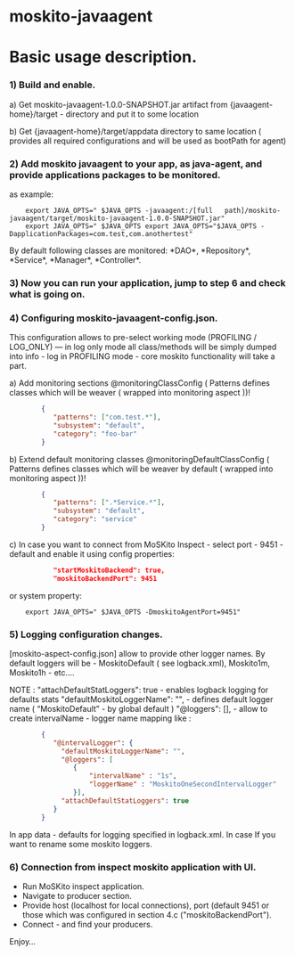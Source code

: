 moskito-javaagent
=================


# Basic usage description.

### 1) Build and enable.

  a) Get moskito-javaagent-1.0.0-SNAPSHOT.jar  artifact from {javaagent-home}/target - directory  and   put it to  some location
  
  b) Get {javaagent-home}/target/appdata  directory to same location ( provides all required configurations and will be used as bootPath for agent)

### 2) Add  moskito javaagent to your app, as  java-agent, and provide applications packages to be monitored.
   as example:   	
   	   
		export JAVA_OPTS=" $JAVA_OPTS -javaagent:/[full   path]/moskito-javaagent/target/moskito-javaagent-1.0.0-SNAPSHOT.jar"
		export JAVA_OPTS=" $JAVA_OPTS export JAVA_OPTS="$JAVA_OPTS -DapplicationPackages=com.test,com.anothertest"

  By default following classes are monitored: \*DAO\*, \*Repository\*, \*Service\*, \*Manager\*, \*Controller\*.

### 3) Now you can run your application, jump to step 6 and check what is going on.

### 4) Configuring moskito-javaagent-config.json.
This configuration allows to pre-select working mode (PROFILING / LOG_ONLY)  — in log only mode all   class/methods  will be simply dumped into  info - log
in PROFILING mode - core  moskito functionality will  take a part.

a) Add monitoring sections @monitoringClassConfig ( Patterns  defines classes which will be weaver ( wrapped into monitoring aspect ))!
```json
        {
           "patterns": ["com.test.*"],
           "subsystem": "default",
           "category": "foo-bar"
        }
```
b) Extend default monitoring classes @monitoringDefaultClassConfig ( Patterns  defines classes which will be weaver by default ( wrapped into monitoring aspect ))!
```json
        {
           "patterns": [".*Service.*"],
           "subsystem": "default",
           "category": "service"
        }
```
c)	In case you want to connect  from  MoSKito Inspect - select   port  - 9451 - default and  enable  it  using  config properties:
```json
           "startMoskitoBackend": true,
           "moskitoBackendPort": 9451
```
   or system property:   
    
		export JAVA_OPTS=" $JAVA_OPTS -DmoskitoAgentPort=9451"
    
### 5) Logging configuration changes.

[moskito-aspect-config.json]  allow to provide  other   logger names.  By default  loggers will be - MoskitoDefault ( see logback.xml),
 Moskito1m, Moskito1h - etc….

NOTE :
					"attachDefaultStatLoggers": true  - enables logback logging for defaults stats
					"defaultMoskitoLoggerName": "",  -  defines default logger name  ( “MoskitoDefault” -  by  global default )
					"@loggers": [],  -  allow to   create  intervalName - logger name mapping
like :
```json
        {
           "@intervalLogger": {
             "defaultMoskitoLoggerName": "",
             "@loggers": [
                {
                    "intervalName" : "1s",
                    "loggerName" : "MoskitoOneSecondIntervalLogger"
                }],
             "attachDefaultStatLoggers": true
           }
        }
```

In app data - defaults for logging specified in logback.xml. In case If you want to rename  some moskito loggers.

### 6) Connection from inspect moskito application with UI.
* Run MoSKito inspect application.
* Navigate to producer section.
* Provide host (localhost for local connections), port (default 9451 or those which was configured in section 4.c ("moskitoBackendPort").
* Connect - and find your producers.

Enjoy…